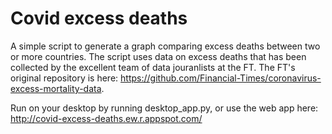# Covid excess deaths

A simple script to generate a graph comparing excess deaths between two or more countries. The script uses data on excess deaths that has been collected by the excellent team of data jouranlists at the FT. The FT's original repository is here: https://github.com/Financial-Times/coronavirus-excess-mortality-data.

Run on your desktop by running desktop_app.py, or use the web app here: http://covid-excess-deaths.ew.r.appspot.com/
